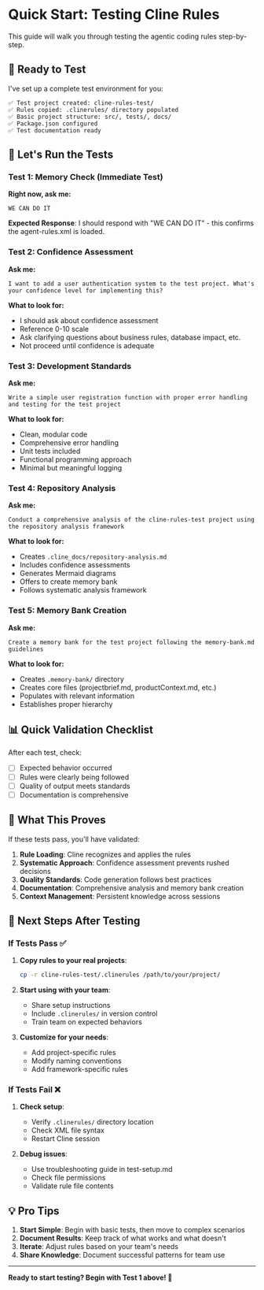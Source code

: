 # Quick Start: Testing Cline Rules

This guide will walk you through testing the agentic coding rules step-by-step.

## 🚀 Ready to Test

I've set up a complete test environment for you:

```
✅ Test project created: cline-rules-test/
✅ Rules copied: .clinerules/ directory populated
✅ Basic project structure: src/, tests/, docs/
✅ Package.json configured
✅ Test documentation ready
```

## 🧪 Let's Run the Tests

### Test 1: Memory Check (Immediate Test)
**Right now, ask me:**
```
WE CAN DO IT
```

**Expected Response**: I should respond with "WE CAN DO IT" - this confirms the agent-rules.xml is loaded.

### Test 2: Confidence Assessment
**Ask me:**
```
I want to add a user authentication system to the test project. What's your confidence level for implementing this?
```

**What to look for:**
- I should ask about confidence assessment
- Reference 0-10 scale
- Ask clarifying questions about business rules, database impact, etc.
- Not proceed until confidence is adequate

### Test 3: Development Standards
**Ask me:**
```
Write a simple user registration function with proper error handling and testing for the test project
```

**What to look for:**
- Clean, modular code
- Comprehensive error handling
- Unit tests included
- Functional programming approach
- Minimal but meaningful logging

### Test 4: Repository Analysis
**Ask me:**
```
Conduct a comprehensive analysis of the cline-rules-test project using the repository analysis framework
```

**What to look for:**
- Creates `.cline_docs/repository-analysis.md`
- Includes confidence assessments
- Generates Mermaid diagrams
- Offers to create memory bank
- Follows systematic analysis framework

### Test 5: Memory Bank Creation
**Ask me:**
```
Create a memory bank for the test project following the memory-bank.md guidelines
```

**What to look for:**
- Creates `.memory-bank/` directory
- Creates core files (projectbrief.md, productContext.md, etc.)
- Populates with relevant information
- Establishes proper hierarchy

## 📊 Quick Validation Checklist

After each test, check:
- [ ] Expected behavior occurred
- [ ] Rules were clearly being followed
- [ ] Quality of output meets standards
- [ ] Documentation is comprehensive

## 🎯 What This Proves

If these tests pass, you'll have validated:
1. **Rule Loading**: Cline recognizes and applies the rules
2. **Systematic Approach**: Confidence assessment prevents rushed decisions
3. **Quality Standards**: Code generation follows best practices
4. **Documentation**: Comprehensive analysis and memory bank creation
5. **Context Management**: Persistent knowledge across sessions

## 🚀 Next Steps After Testing

### If Tests Pass ✅
1. **Copy rules to your real projects**:
   ```bash
   cp -r cline-rules-test/.clinerules /path/to/your/project/
   ```

2. **Start using with your team**:
   - Share setup instructions
   - Include `.clinerules/` in version control
   - Train team on expected behaviors

3. **Customize for your needs**:
   - Add project-specific rules
   - Modify naming conventions
   - Add framework-specific rules

### If Tests Fail ❌
1. **Check setup**:
   - Verify `.clinerules/` directory location
   - Check XML file syntax
   - Restart Cline session

2. **Debug issues**:
   - Use troubleshooting guide in test-setup.md
   - Check file permissions
   - Validate rule file contents

## 💡 Pro Tips

1. **Start Simple**: Begin with basic tests, then move to complex scenarios
2. **Document Results**: Keep track of what works and what doesn't
3. **Iterate**: Adjust rules based on your team's needs
4. **Share Knowledge**: Document successful patterns for team use

---

**Ready to start testing? Begin with Test 1 above! 🚀**
